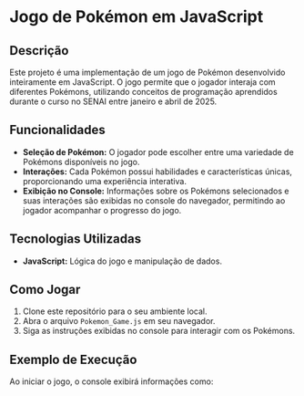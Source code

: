 # Jogo de Pokémon em JavaScript

## Descrição

Este projeto é uma implementação de um jogo de Pokémon desenvolvido inteiramente em JavaScript. O jogo permite que o jogador interaja com diferentes Pokémons, utilizando conceitos de programação aprendidos durante o curso no SENAI entre janeiro e abril de 2025.

## Funcionalidades

- **Seleção de Pokémon:** O jogador pode escolher entre uma variedade de Pokémons disponíveis no jogo.
- **Interações:** Cada Pokémon possui habilidades e características únicas, proporcionando uma experiência interativa.
- **Exibição no Console:** Informações sobre os Pokémons selecionados e suas interações são exibidas no console do navegador, permitindo ao jogador acompanhar o progresso do jogo.

## Tecnologias Utilizadas

- **JavaScript:** Lógica do jogo e manipulação de dados.

## Como Jogar

1. Clone este repositório para o seu ambiente local.
2. Abra o arquivo `Pokemon_Game.js` em seu navegador.
3. Siga as instruções exibidas no console para interagir com os Pokémons.

## Exemplo de Execução

Ao iniciar o jogo, o console exibirá informações como:
